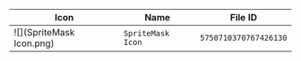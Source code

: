 | Icon | Name | File ID |
| ---  | ---  | ---     |
| ![](SpriteMask Icon.png) | `SpriteMask Icon` | `5750710370767426130` |
